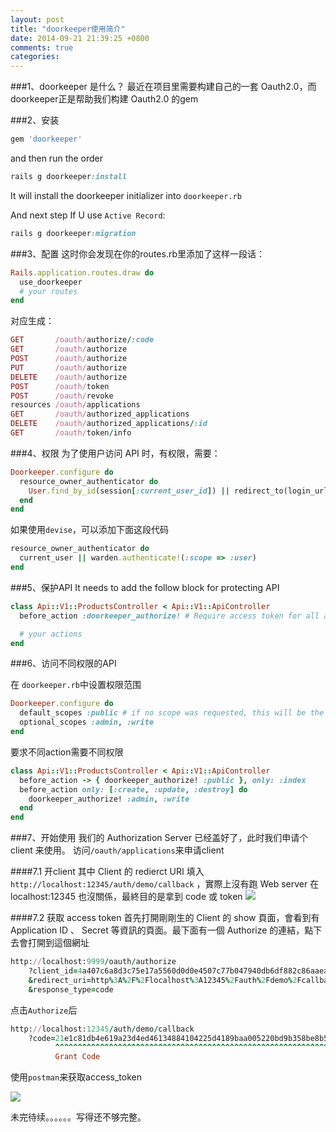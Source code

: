 ```yaml
---
layout: post
title: "doorkeeper使用简介"
date: 2014-09-21 21:39:25 +0800
comments: true
categories: 
---
```

###1、doorkeeper 是什么？
最近在项目里需要构建自己的一套 Oauth2.0，而doorkeeper正是帮助我们构建 Oauth2.0 的gem

###2、安装
```ruby
gem 'doorkeeper'
```
and then run the order

```ruby
rails g doorkeeper:install
```
It will install the doorkeeper initializer into `doorkeeper.rb`

And next step If U use `Active Record`:
```ruby
rails g doorkeeper:migration
```

###3、配置
这时你会发现在你的routes.rb里添加了这样一段话：
```ruby
Rails.application.routes.draw do
  use_doorkeeper
  # your routes
end
```
对应生成：
```ruby
GET       /oauth/authorize/:code
GET       /oauth/authorize
POST      /oauth/authorize
PUT       /oauth/authorize
DELETE    /oauth/authorize
POST      /oauth/token
POST      /oauth/revoke
resources /oauth/applications
GET       /oauth/authorized_applications
DELETE    /oauth/authorized_applications/:id
GET       /oauth/token/info
```

###4、权限
为了使用户访问 API 时，有权限，需要：
```ruby
Doorkeeper.configure do
  resource_owner_authenticator do
    User.find_by_id(session[:current_user_id]) || redirect_to(login_url)
  end
end
```

如果使用`devise`，可以添加下面这段代码
```ruby
resource_owner_authenticator do
  current_user || warden.authenticate!(:scope => :user)
end
```

###5、保护API
It needs to add the follow block for protecting API
```ruby
class Api::V1::ProductsController < Api::V1::ApiController
  before_action :doorkeeper_authorize! # Require access token for all actions

  # your actions
end
```

###6、访问不同权限的API

在 `doorkeeper.rb`中设置权限范围
```ruby
Doorkeeper.configure do
  default_scopes :public # if no scope was requested, this will be the default
  optional_scopes :admin, :write
end
```
要求不同action需要不同权限
```ruby
class Api::V1::ProductsController < Api::V1::ApiController
  before_action -> { doorkeeper_authorize! :public }, only: :index
  before_action only: [:create, :update, :destroy] do
    doorkeeper_authorize! :admin, :write
  end
end
```

###7、开始使用
我们的 Authorization Server 已经盖好了，此时我们申请个 client 来使用。
访问`/oauth/applications`来申请client

####7.1 开client
其中 Client 的 redierct URI 填入 `http://localhost:12345/auth/demo/callback` ，實際上沒有跑 Web server 在 localhost:12345 也沒關係，最終目的是拿到 code 或 token
![](http://user-image.logdown.io/user/2580/blog/2567/post/145023/1wLQZN9CS9SixjFgRaq1_oauth2-new-client.png)

####7.2 获取 access token
首先打開剛剛生的 Client 的 show 頁面，會看到有 Application ID 、 Secret 等資訊的頁面。最下面有一個 Authorize 的連結，點下去會打開到這個網址
```ruby
http://localhost:9999/oauth/authorize
    ?client_id=4a407c6a8d3c75e17a5560d0d0e4507c77b047940db6df882c86aaeac2c788d6
    &redirect_uri=http%3A%2F%2Flocalhost%3A12345%2Fauth%2Fdemo%2Fcallback
    &response_type=code
```
点击`Authorize`后
```ruby
http://localhost:12345/auth/demo/callback
    ?code=21e1c81db4e619a23d4ed46134884104225d4189baa005220bd9b358be8b591a
          ^^^^^^^^^^^^^^^^^^^^^^^^^^^^^^^^^^^^^^^^^^^^^^^^^^^^^^^^^^^^^^^^
          Grant Code   
```

使用`postman`来获取access_token

![](http://user-image.logdown.io/user/2580/blog/2567/post/145023/YZa3unuQgSf2kUkoSMDF_oauth2-token-request-zh.png)




未完待续。。。。。。写得还不够完整。